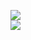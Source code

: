 [![](https://img.shields.io/badge/Made%20With-Github%20Spray-lightgrey.svg?style=for-the-badge&logo=github)](https://github.com/Annihil/github-spray#30948)  
[![](https://i.imgur.com/2DrTn0Z.gif)](https://github.com/Annihil/github-spray)